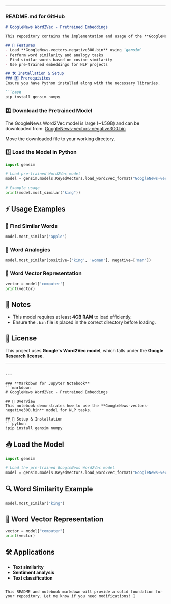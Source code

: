 
---

### **README.md for GitHub**
```markdown
# GoogleNews Word2Vec - Pretrained Embeddings

This repository contains the implementation and usage of the **GoogleNews-vectors-negative300.bin** file, a pre-trained Word2Vec model trained on Google News dataset. It provides a 300-dimensional vector representation of words and is widely used in NLP tasks.

## 📌 Features
- Load **GoogleNews-vectors-negative300.bin** using `gensim`
- Perform word similarity and analogy tasks
- Find similar words based on cosine similarity
- Use pre-trained embeddings for NLP projects

## 🛠 Installation & Setup
### 1️⃣ Prerequisites
Ensure you have Python installed along with the necessary libraries.

```bash
pip install gensim numpy
```

### 2️⃣ Download the Pretrained Model
The GoogleNews Word2Vec model is large (~1.5GB) and can be downloaded from:
[GoogleNews-vectors-negative300.bin](https://code.google.com/archive/p/word2vec/)

Move the downloaded file to your working directory.

### 3️⃣ Load the Model in Python
```python
import gensim

# Load pre-trained Word2Vec model
model = gensim.models.KeyedVectors.load_word2vec_format("GoogleNews-vectors-negative300.bin", binary=True)

# Example usage
print(model.most_similar("king"))
```

## ⚡ Usage Examples
### 🔹 Find Similar Words
```python
model.most_similar("apple")
```

### 🔹 Word Analogies
```python
model.most_similar(positive=['king', 'woman'], negative=['man'])
```

### 🔹 Word Vector Representation
```python
vector = model['computer']
print(vector)
```

## 📝 Notes
- This model requires at least **4GB RAM** to load efficiently.
- Ensure the `.bin` file is placed in the correct directory before loading.

## 📜 License
This project uses **Google's Word2Vec model**, which falls under the **Google Research license**.

---
```

---

### **Markdown for Jupyter Notebook**
```markdown
# GoogleNews Word2Vec - Pretrained Embeddings

## 📌 Overview
This notebook demonstrates how to use the **GoogleNews-vectors-negative300.bin** model for NLP tasks.

## 📂 Setup & Installation
```python
!pip install gensim numpy
```

## 📥 Load the Model
```python
import gensim

# Load the pre-trained GoogleNews Word2Vec model
model = gensim.models.KeyedVectors.load_word2vec_format("GoogleNews-vectors-negative300.bin", binary=True)
```

## 🔍 Word Similarity Example
```python
model.most_similar("king")
```

## 🔢 Word Vector Representation
```python
vector = model["computer"]
print(vector)
```

## 🛠 Applications
- **Text similarity**
- **Sentiment analysis**
- **Text classification**
```

This README and notebook markdown will provide a solid foundation for your repository. Let me know if you need modifications! 🚀
